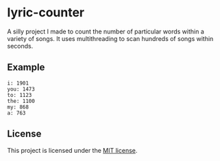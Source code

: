 # lyric-counter

A silly project I made to count the number of particular words within a variety of songs. It uses multithreading to scan hundreds of songs within seconds.

## Example
```
i: 1901
you: 1473
to: 1123
the: 1100
my: 868
a: 763
```

## License

This project is licensed under the [MIT license](/LICENSE).